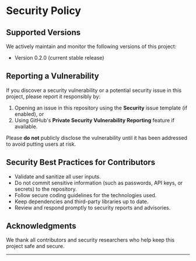 # Security Policy

## Supported Versions

We actively maintain and monitor the following versions of this project:

- Version 0.2.0 (current stable release)

## Reporting a Vulnerability

If you discover a security vulnerability or a potential security issue in this project, please report it responsibly by:

1. Opening an issue in this repository using the **Security** issue template (if enabled), or
2. Using GitHub's **Private Security Vulnerability Reporting** feature if available.

Please **do not** publicly disclose the vulnerability until it has been addressed to avoid putting users at risk.

## Security Best Practices for Contributors

- Validate and sanitize all user inputs.
- Do not commit sensitive information (such as passwords, API keys, or secrets) to the repository.
- Follow secure coding guidelines for the technologies used.
- Keep dependencies and third-party libraries up to date.
- Review and respond promptly to security reports and advisories.

## Acknowledgments

We thank all contributors and security researchers who help keep this project safe and secure.

---

